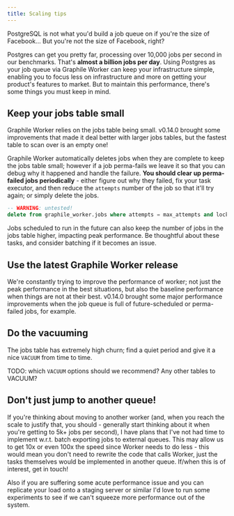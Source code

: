 ```yaml
---
title: Scaling tips
---
```


PostgreSQL is not what you'd build a job queue on if you're the size of
Facebook... But you're not the size of Facebook, right?

Postgres can get you pretty far, processing over 10,000 jobs per second in our
benchmarks. That's **almost a billion jobs per day**. Using Postgres as your job
queue via Graphile Worker can keep your infrastructure simple, enabling you to
focus less on infrastructure and more on getting your product's features to
market. But to maintain this performance, there's some things you must keep in
mind.

## Keep your jobs table small

Graphile Worker relies on the jobs table being small. v0.14.0 brought some
improvements that made it deal better with larger jobs tables, but the fastest
table to scan over is an empty one!

Graphile Worker automatically deletes jobs when they are complete to keep the
jobs table small; however if a job perma-fails we leave it so that you can debug
why it happened and handle the failure. **You should clear up perma-failed jobs
periodically** - either figure out why they failed, fix your task executor, and
then reduce the `attempts` number of the job so that it'll try again; or simply
delete the jobs.

```sql
-- WARNING: untested!
delete from graphile_worker.jobs where attempts = max_attempts and locked_at is null;
```

Jobs scheduled to run in the future can also keep the number of jobs in the jobs
table higher, impacting peak performance. Be thoughtful about these tasks, and
consider batching if it becomes an issue.

## Use the latest Graphile Worker release

We're constantly trying to improve the performance of worker; not just the peak
performance in the best situations, but also the baseline performance when
things are not at their best. v0.14.0 brought some major performance
improvements when the job queue is full of future-scheduled or perma-failed
jobs, for example.

## Do the vacuuming

The jobs table has extremely high churn; find a quiet period and give it a nice
`VACUUM` from time to time.

TODO: which `VACUUM` options should we recommend? Any other tables to VACUUM?

## Don't just jump to another queue!

If you're thinking about moving to another worker (and, when you reach the scale
to justify that, you should - generally start thinking about it when you're
getting to 5k+ jobs per second), I have plans that I've not had time to
implement w.r.t. batch exporting jobs to external queues. This may allow us to
get 10x or even 100x the speed since Worker needs to do less - this would mean
you don't need to rewrite the code that calls Worker, just the tasks themselves
would be implemented in another queue. If/when this is of interest, get in
touch!

Also if you are suffering some acute performance issue and you can replicate
your load onto a staging server or similar I'd love to run some experiments to
see if we can't squeeze more performance out of the system.
